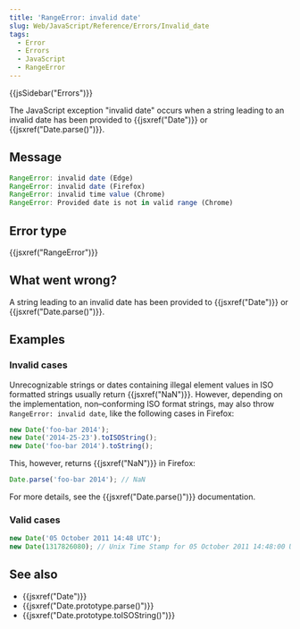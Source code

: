 ```yaml
---
title: 'RangeError: invalid date'
slug: Web/JavaScript/Reference/Errors/Invalid_date
tags:
  - Error
  - Errors
  - JavaScript
  - RangeError
---
```

{{jsSidebar("Errors")}}

The JavaScript exception "invalid date" occurs when a string leading to an
invalid date has been provided to {{jsxref("Date")}} or
{{jsxref("Date.parse()")}}.

## Message

```js
RangeError: invalid date (Edge)
RangeError: invalid date (Firefox)
RangeError: invalid time value (Chrome)
RangeError: Provided date is not in valid range (Chrome)
```

## Error type

{{jsxref("RangeError")}}

## What went wrong?

A string leading to an invalid date has been provided to
{{jsxref("Date")}} or {{jsxref("Date.parse()")}}.

## Examples

### Invalid cases

Unrecognizable strings or dates containing illegal element values in ISO
formatted strings usually return {{jsxref("NaN")}}. However, depending on
the implementation, non–conforming ISO format strings, may also throw
`RangeError: invalid date`, like the following cases in Firefox:

```js example-bad
new Date('foo-bar 2014');
new Date('2014-25-23').toISOString();
new Date('foo-bar 2014').toString();
```

This, however, returns {{jsxref("NaN")}} in Firefox:

```js example-bad
Date.parse('foo-bar 2014'); // NaN
```

For more details, see the {{jsxref("Date.parse()")}} documentation.

### Valid cases

```js example-good
new Date('05 October 2011 14:48 UTC');
new Date(1317826080); // Unix Time Stamp for 05 October 2011 14:48:00 UTC
```

## See also

- {{jsxref("Date")}}
- {{jsxref("Date.prototype.parse()")}}
- {{jsxref("Date.prototype.toISOString()")}}
